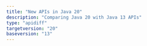 ```yaml
---
title: "New APIs in Java 20"
description: "Comparing Java 20 with Java 13 APIs"
type: "apidiff"
targetversion: "20"
baseversion: "13"
---
```

